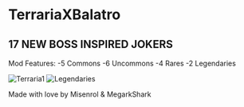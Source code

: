 # TerrariaXBalatro
## 17 NEW BOSS INSPIRED JOKERS

Mod Features:
-5 Commons
-6 Uncommons
-4 Rares
-2 Legendaries

![Terraria1](https://github.com/user-attachments/assets/c81f3c20-1759-41a7-b032-2fc28a28da26)
![Legendaries](https://github.com/user-attachments/assets/77128361-9512-4105-9edb-8579b65cc306)

Made with love by Misenrol & MegarkShark
